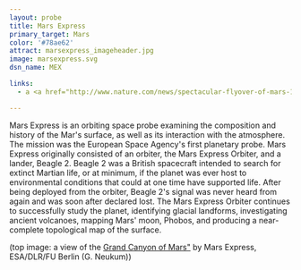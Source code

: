```yaml
---
layout: probe
title: Mars Express
primary_target: Mars
color: '#78ae62'
attract: marsexpress_imageheader.jpg
image: marsexpress.svg
dsn_name: MEX

links:
  - a <a href="http://www.nature.com/news/spectacular-flyover-of-mars-1.14041">fly-through of Mars' surface</a> based on the data from Mars Express

---
```

Mars Express is an orbiting space probe examining the composition and history of the Mar's surface, as well as its interaction with the atmosphere. The mission was the European Space Agency's first planetary probe. Mars Express originally consisted of an orbiter, the Mars Express Orbiter, and a lander, Beagle 2. Beagle 2 was a British spacecraft intended to search for extinct Martian life, or at minimum, if the planet was ever host to environmental conditions that could at one time have supported life. After being deployed from the orbiter, Beagle 2's signal was never heard from again and was soon after declared lost. The Mars Express Orbiter continues to successfully study the planet, identifying glacial landforms, investigating ancient volcanoes, mapping Mars' moon, Phobos, and producing a near-complete topological map of the surface.


<div id="caption">(top image: a view of the <a href="http://sci.esa.int/mars-express/43929-light-toned-deposits-in-hebes-chasma/">Grand Canyon of Mars"</a> by Mars Express, ESA/DLR/FU Berlin (G. Neukum))</div>

